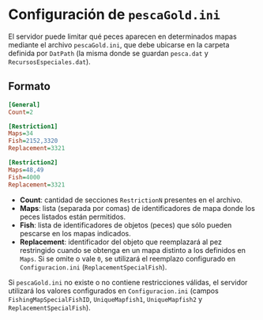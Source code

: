 # Configuración de `pescaGold.ini`

El servidor puede limitar qué peces aparecen en determinados mapas mediante el archivo `pescaGold.ini`, que debe ubicarse en la carpeta definida por `DatPath` (la misma donde se guardan `pesca.dat` y `RecursosEspeciales.dat`).

## Formato

```ini
[General]
Count=2

[Restriction1]
Maps=34
Fish=2152,3320
Replacement=3321

[Restriction2]
Maps=48,49
Fish=4000
Replacement=3321
```

- **Count**: cantidad de secciones `RestrictionN` presentes en el archivo.
- **Maps**: lista (separada por comas) de identificadores de mapa donde los peces listados están permitidos.
- **Fish**: lista de identificadores de objetos (peces) que sólo pueden pescarse en los mapas indicados.
- **Replacement**: identificador del objeto que reemplazará al pez restringido cuando se obtenga en un mapa distinto a los definidos en `Maps`. Si se omite o vale `0`, se utilizará el reemplazo configurado en `Configuracion.ini` (`ReplacementSpecialFish`).

Si `pescaGold.ini` no existe o no contiene restricciones válidas, el servidor utilizará los valores configurados en `Configuracion.ini` (campos `FishingMapSpecialFishID`, `UniqueMapfish1`, `UniqueMapfish2` y `ReplacementSpecialFish`).
